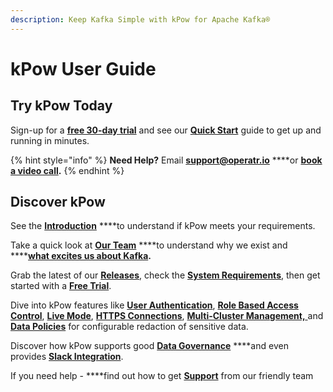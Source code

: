 ```yaml
---
description: Keep Kafka Simple with kPow for Apache Kafka®
---
```


# kPow User Guide

## Try kPow Today

Sign-up for a [**free 30-day trial**](https://kpow.io/try) and see our [**Quick Start**](installation/quick-start.md) guide to get up and running in minutes.

{% hint style="info" %}
**Need Help?** Email [**support@operatr.io**](mailto:support@operatr.io) ****or [**book a video call**](about/support.md)**.**
{% endhint %}

## Discover kPow

See the [**Introduction**](about/introduction.md) ****to understand if kPow meets your requirements.

Take a quick look at [**Our Team**](about/our-team.md) ****to understand why we exist and ****[**what excites us about Kafka**](https://operatr.io/articles/evolve-with-apache-kafka/)**.**

Grab the latest of our [**Releases**](about/releases/), check the [**System Requirements**](installation/system-requirements.md), then get started with a [**Free Trial**](about/releases/trials-and-licenses.md).

Dive into kPow features like [**User Authentication**](authentication/overview.md), [**Role Based Access Control**](authorization/role-based-access-control.md), [**Live Mode**](features/live-mode.md), [**HTTPS Connections**](features/https-connections.md), [**Multi-Cluster Management,** ](config/multi-cluster.md)and [**Data Policies**](features/data-policies.md) for configurable redaction of sensitive data.

Discover how kPow supports good [**Data Governance**](features/data-governance.md) ****and even provides [**Slack Integration**](features/slack-integration.md).

If you need help - ****find out how to get [**Support**](about/support.md) from our friendly team



